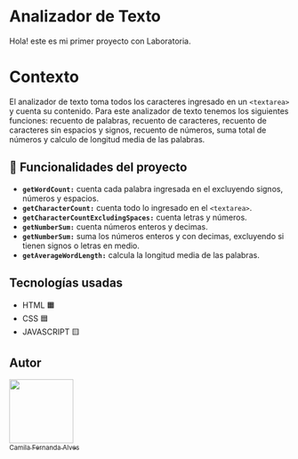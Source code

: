 # Analizador de Texto 

Hola! este es mi primer proyecto con Laboratoria. 


# Contexto

El analizador de texto toma todos los caracteres ingresado en un  `<textarea>` y cuenta su contenido. Para este analizador de texto tenemos los siguientes funciones: recuento de palabras, recuento de caracteres, recuento de caracteres sin espacios y signos, recuento de números, suma total de números y calculo de longitud media de las palabras.

## :hammer: Funcionalidades del proyecto 

 - **`getWordCount:`** cuenta cada palabra ingresada en el excluyendo signos, números y espacios.
 - **`getCharacterCount:`** cuenta todo lo ingresado en el `<textarea>`.
 - **`getCharacterCountExcludingSpaces:`** cuenta letras y números.
 - **`getNumberSum:`** cuenta números enteros y decimas.
-   **`getNumberSum:`** suma los números enteros y con decimas, excluyendo si tienen signos o letras en medio.
  - **`getAverageWordLength:`** calcula la longitud media de las palabras.

  ##  Tecnologías usadas 

- HTML 🟧
- CSS 🟦
- JAVASCRIPT 🟨

## Autor

 [<img src="https://avatars.githubusercontent.com/u/37356058?v=4" width=115><br><sub>Camila Fernanda Alves</sub>](https://github.com/camilafernanda) 
